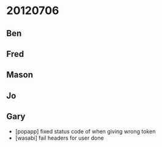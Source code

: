 # 20120706

## Ben



## Fred



## Mason



## Jo



## Gary
- [popapp]  fixed status code of when giving wrong token
- [wasabi] fail headers for user done